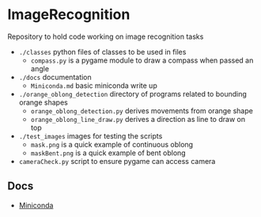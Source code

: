 # ImageRecognition
Repository to hold code working on image recognition tasks

- `./classes` python files of classes to be used in files
  - `compass.py` is a pygame module to draw a compass when passed an angle
- `./docs` documentation
  - `Miniconda.md` basic miniconda write up
- `./orange_oblong_detection` directory of programs related to bounding orange shapes
  - `orange_oblong_detection.py` derives movements from orange shape
  - `orange_oblong_line_draw.py` derives a direction as line to draw on top
- `./test_images` images for testing the scripts
  - `mask.png` is a quick example of continuous oblong
  - `maskBent.png` is a quick example of bent oblong
- `cameraCheck.py` script to ensure pygame can access camera

## Docs
- [Miniconda](./docs/Miniconda.md)
